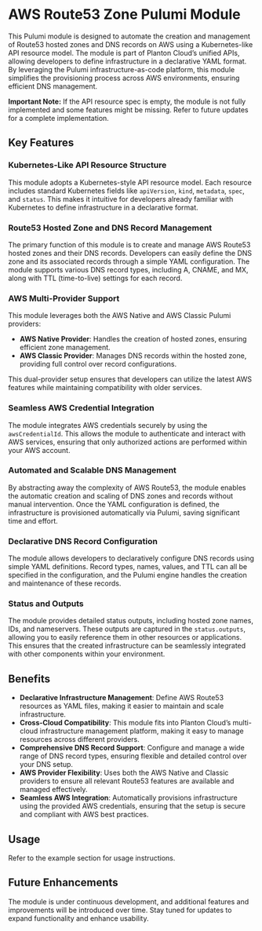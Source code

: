 # AWS Route53 Zone Pulumi Module

This Pulumi module is designed to automate the creation and management of Route53 hosted zones and DNS records on AWS using a Kubernetes-like API resource model. The module is part of Planton Cloud’s unified APIs, allowing developers to define infrastructure in a declarative YAML format. By leveraging the Pulumi infrastructure-as-code platform, this module simplifies the provisioning process across AWS environments, ensuring efficient DNS management.

**Important Note:** If the API resource spec is empty, the module is not fully implemented and some features might be missing. Refer to future updates for a complete implementation.

## Key Features

### Kubernetes-Like API Resource Structure
This module adopts a Kubernetes-style API resource model. Each resource includes standard Kubernetes fields like `apiVersion`, `kind`, `metadata`, `spec`, and `status`. This makes it intuitive for developers already familiar with Kubernetes to define infrastructure in a declarative format. 

### Route53 Hosted Zone and DNS Record Management
The primary function of this module is to create and manage AWS Route53 hosted zones and their DNS records. Developers can easily define the DNS zone and its associated records through a simple YAML configuration. The module supports various DNS record types, including A, CNAME, and MX, along with TTL (time-to-live) settings for each record.

### AWS Multi-Provider Support
This module leverages both the AWS Native and AWS Classic Pulumi providers:
- **AWS Native Provider**: Handles the creation of hosted zones, ensuring efficient zone management.
- **AWS Classic Provider**: Manages DNS records within the hosted zone, providing full control over record configurations.

This dual-provider setup ensures that developers can utilize the latest AWS features while maintaining compatibility with older services.

### Seamless AWS Credential Integration
The module integrates AWS credentials securely by using the `awsCredentialId`. This allows the module to authenticate and interact with AWS services, ensuring that only authorized actions are performed within your AWS account.

### Automated and Scalable DNS Management
By abstracting away the complexity of AWS Route53, the module enables the automatic creation and scaling of DNS zones and records without manual intervention. Once the YAML configuration is defined, the infrastructure is provisioned automatically via Pulumi, saving significant time and effort.

### Declarative DNS Record Configuration
The module allows developers to declaratively configure DNS records using simple YAML definitions. Record types, names, values, and TTL can all be specified in the configuration, and the Pulumi engine handles the creation and maintenance of these records.

### Status and Outputs
The module provides detailed status outputs, including hosted zone names, IDs, and nameservers. These outputs are captured in the `status.outputs`, allowing you to easily reference them in other resources or applications. This ensures that the created infrastructure can be seamlessly integrated with other components within your environment.

## Benefits

- **Declarative Infrastructure Management**: Define AWS Route53 resources as YAML files, making it easier to maintain and scale infrastructure.
- **Cross-Cloud Compatibility**: This module fits into Planton Cloud’s multi-cloud infrastructure management platform, making it easy to manage resources across different providers.
- **Comprehensive DNS Record Support**: Configure and manage a wide range of DNS record types, ensuring flexible and detailed control over your DNS setup.
- **AWS Provider Flexibility**: Uses both the AWS Native and Classic providers to ensure all relevant Route53 features are available and managed effectively.
- **Seamless AWS Integration**: Automatically provisions infrastructure using the provided AWS credentials, ensuring that the setup is secure and compliant with AWS best practices.

## Usage

Refer to the example section for usage instructions.

## Future Enhancements

The module is under continuous development, and additional features and improvements will be introduced over time. Stay tuned for updates to expand functionality and enhance usability.
